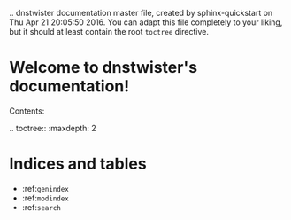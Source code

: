 .. dnstwister documentation master file, created by
   sphinx-quickstart on Thu Apr 21 20:05:50 2016.
   You can adapt this file completely to your liking, but it should at least
   contain the root `toctree` directive.

Welcome to dnstwister's documentation!
======================================

Contents:

.. toctree::
   :maxdepth: 2



Indices and tables
==================

* :ref:`genindex`
* :ref:`modindex`
* :ref:`search`

